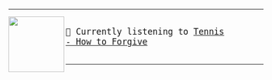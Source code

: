 ---

<img align="left" width="110" height="110" src="https:&#x2F;&#x2F;lastfm.freetls.fastly.net&#x2F;i&#x2F;u&#x2F;174s&#x2F;47fbd156883d32518f4360e71bde2384.jpg">

<big><pre>
</br>🎵  Currently listening to  [Tennis - How to Forgive](https://www.youtube.com/results?search_query=Tennis+How+to+Forgive)</br>
</pre></big>


---